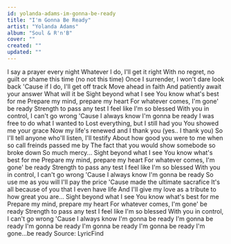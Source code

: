 ```yaml
---
id: yolanda-adams-im-gonna-be-ready
title: "I'm Gonna Be Ready"
artist: "Yolanda Adams"
album: "Soul & R'n'B"
cover: ""
created: ""
updated: ""
---
```


I say a prayer every night
Whatever I do, I'll get it right
With no regret, no guilt or shame this time (no not this time)
Once I surrender, I won't dare look back
'Cause if I do, I'll get off track
Move ahead in faith
And patiently await your answer
What will it be
Sight beyond what I see
You know what's best for me
Prepare my mind, prepare my heart
For whatever comes, I'm gone' be ready
Strength to pass any test
I feel like I'm so blessed
With you in control, I can't go wrong
'Cause I always know
I'm gonna be ready
I was free to do what I wanted to
Lost everything, but I still had you
You showed me your grace
Now my life's renewed and I thank you (yes.. I thank you)
So I'll tell anyone who'll listen, I'll testify
About how good you were to me when so call freinds passed me by
The fact that you would show somebode so broke down
So much mercy...
Sight beyond what I see
You know what's best for me
Prepare my mind, prepare my heart
For whatever comes, I'm gone' be ready
Strength to pass any test
I feel like I'm so blessed
With you in control, I can't go wrong
'Cause I always know
I'm gonna be ready
So use me as you will
I'll pay the price
'Cause made the ultimate sacrafice
It's all because of you that I even have life
And I'll give my love as a tribute to how great you are...
Sight beyond what I see
You know what's best for me
Prepare my mind, prepare my heart
For whatever comes, I'm gone' be ready
Strength to pass any test
I feel like I'm so blessed
With you in control, I can't go wrong
'Cause I always know
I'm gonna be ready
I'm gonna be ready
I'm gonna be ready
I'm gonna be ready
I'm gonna be ready
I'm gone...be ready
Source: LyricFind